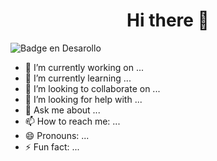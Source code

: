<h1 align="center"> Hi there 👋 </h1>

   ![Badge en Desarollo](https://img.shields.io/badge/STATUS-EN%20DESAROLLO-green)


- 🔭 I’m currently working on ...
- 🌱 I’m currently learning ...
- 👯 I’m looking to collaborate on ...
- 🤔 I’m looking for help with ...
- 💬 Ask me about ...
- 📫 How to reach me: ...
- 😄 Pronouns: ...
- ⚡ Fun fact: ...
